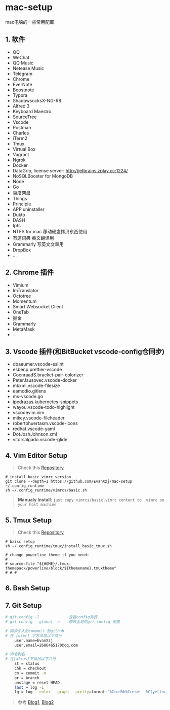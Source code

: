 # mac-setup
mac电脑的一些常用配置

## 1. 软件

- QQ
- WeChat
- QQ Music
- Netease Music
- Telegram
- Chrome
- EverNote
- Boostnote
- Typora
- ShadowsocksX-NG-R8
- Alfred 3
- Keyboard Maestro
- SourceTree
- Vscode
- Postman
- Charles
- iTerm2
- Tmux
- Virtual Box
- Vagrant
- Ngrok
- Docker
- DataGrip, license server: http://jetbrains.zplay.cc:1224/
- NoSQLBooster for MongoDB
- Node
- Go
- 百度网盘
- Things 
- Principle
- APP uninstaller
- Dukto
- DASH
- Ipfs
- NTFS for mac  移动硬盘拷贝东西使用
- 有道词典 英文翻译用
- Grammarly 写英文文章用
- DropBox
- ...

## 2. Chrome 插件

- Vimium
- ImTranslator
- Octotree
- Momentum
- Smart Websocket Client
- OneTab
- 掘金
- Grammarly
- MetaMask
- ...

## 3. Vscode 插件(和BitBucket vscode-config仓同步)

- dbaeumer.vscode-eslint
- esbenp.prettier-vscode
- CoenraadS.bracket-pair-colorizer
- PeterJausovec.vscode-docker
- mkxml.vscode-filesize
- eamodio.gitlens
- ms-vscode.go
- ipedrazas.kubernetes-snippets
- wayou.vscode-todo-highlight
- vscodevim.vim
- mikey.vscode-fileheader
- robertohuertasm.vscode-icons
- redhat.vscode-yaml
- DotJoshJohnson.xml
- vitorsalgado.vscode-glide

## 4. Vim Editor Setup

> Check this [Repository][1]

```shell
# install basic vimrc version
git clone --depth=1 https://github.com/EvanXzj/mac-setup ~/.config_runtime
sh ~/.config_runtime/vimrcs/basic.sh
```

> **Manualy Install**: `just copy vimrcs/basic.vimrc content to .vimrc on your host machine`

## 5. Tmux Setup

> Check this [Repository][2]

```shell
# baisc setup
sh ~/.config_runtime/tmux/install_basic_tmux.sh

# change powerline theme if you need: 
#
# source-file "${HOME}/.tmux-themepack/powerline/block/${themename}.tmuxtheme"
# # #
```

## 6. Bash Setup


## 7. Git Setup

```bash 
# git config -l             查看config列表
# git config --global -e    修改全局的git config 配置

# 同步个人的conmmit 到github
# 在 [user] 下方添加以下两行
    user.name=EvanXzj
    user.email=2686465170@qq.com

# 命令别名
# 在[alias]下添加以下几行
    st = status
    chk = checkout
    cm = commit -m
    br = branch
    unstage = reset HEAD
    last = log -1
    lg = log --color --graph --pretty=format:'%Cred%h%Creset -%C(yellow)%d%Creset %s %Cgreen(%cr) %C(bold blue)<%an>%Creset' --abbrev-commit
```

> 参考 [Blog1][3], [Blog2][4]

[1]: https://github.com/amix/vimrc
[2]: https://github.com/EvanXzj/my-tmux-conf
[3]: https://code.tutsplus.com/tutorials/how-to-customize-the-command-prompt--net-20586
[4]: https://gist.github.com/natelandau/10654137